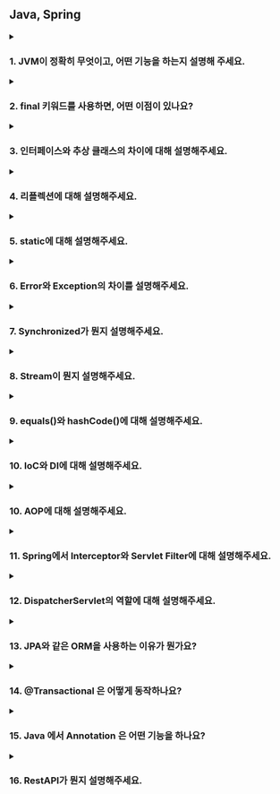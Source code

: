## Java, Spring

<details>
  <summary><h3>1. JVM이 정확히 무엇이고, 어떤 기능을 하는지 설명해 주세요.</h3></summary>
    <details>
      <summary>답변</summary>
      <p>시스템 메모리를 관리하면서, 자바 기반 애플리케이션을 위해 이식 가능한 실행 환경을 제공합니다.</p>
      <p>기능은 크게 2가지로 첫 번째로 자바 프로그램이 어느 기기나 OS 상에서도 실행될 수 있도록 하는 것이며 두 번째는 프로그램 메모리를 관리하고 최적화하는 것입니다.</p>
      <details>
        <summary>꼬리 질문</summary>
        <ul>
        <li> 그럼 JVM은 어떤 실행 과정을 거치나요? 
          <details>
            <summary>답변</summary>
            <p>1. 프로그램이 실행되면, JVM은 OS로부터 메모리를 할당 받고 용도에 따라 여러 영억으로 나누어 관리합니다.</p>
            <p>2. 자바 컴파일러가 소스코드를 읽고, 바이트코드(.class)로 변환 시킵니다.</p>
            <p>3. 변경된 클래스 파일들을 클래스 로더를 통해 JVM 메모리 영역으로 로딩합니다.</p>
            <p>4. 로딩된 클래스 파일들은 Execution engine을 통해 해석됩니다.</p>
            <p>5. 해석된 바이트 코드는 메모리 영역에 배치되어 실질적인 수행이 이루어집니다. 이런 실행 과정 속 JVM은 필요에 따라 스레드 동기화나 가비지 컬렉션 같은 메모리 관리 작업을 수행합니다.</p>
          </details>
        </li>
        <li> 가비지 컬렉션이 뭔지 설명해 주세요.
          <details>
            <summary>답변</summary>
            <p>가비지 컬렉션은 Heap 영역에 있는 데이터들 중 불필요해진 데이터들을 자동으로 정리해주는 작업입니다.</p>
            <p>실행 순서는 참조되지 않은 객체들을 탐색 후 삭제, 삭제된 객체의 메모리 반환 그리고 힙 메모리 재사용의 순서로 실행됩니다.</p>
          </details>
        </li>
        <li> 가비지 컬렉션의 Heap 영역의 구조에 대해 설명해 주세요.
          <details>
            <summary>답변</summary>
            <img src = "resources/JVM_Heap.png">
            <p>Heap 영역의 경우 크게 Young Generation과 Old Generation으로 나뉘어집니다.</p>
            <p>인스턴스를 처음 생성하면 Young 영역의 메모리가 배정됩니다. 특히 그 중 맨 처음에는 Eden 영역에 할당이 됩니다. Eden 영역이 꽉 차서 더이상 할당이 불가능 하면 Minor GC에 의해 Eden 영역에 있는 요소의 참조 여부를 살피고 GC를 진행합니다. 이렇게 Young 영역에서 발생하는 GC를 Minor GC라고 부릅니다.</p>
            <p>Minor GC를 통해 정리된 데이터들은 Survivor Space로 이동됩니다. Eden 영역과 S0, S1 영역중 하나에 대한 Minor GC의 결과물을 Minor GC가 진행되지 않은 Survivor Space에 옮겨놓고 기존 영역들을 정리하는 방식으로 S0, S1 영역중 하나의 영역에만 데이터가 존재하게 됩니다.</p>
            <p>반복되는 과정 속에서 S0, S1 영역을 반복적으로 이동하는 데이터가 있을 수 있는데, 이런 이동을 거치며 age값이 증가하고, 특정 값 이상이 되면 Old Generation으로 데이터가 옮겨지게 됩니다. 이렇게 Young 영역에서 Old 영역으로 데이터가 옮겨지는 것을 Promotion이라고 합니다.</p>
            <p>반복되는 Promotion으로 Old 영역에 데이터가 쌓이게 되고, Eden 영역과 같은 방식으로 GC를 통해 불필요한 요소를 제거하는 것을 Major GC라고 합니다.</p>
          </details>
        </li>
        <li> 그럼 어떤 방식으로 GC 대상을 파악하나요?
          <details>
            <summary>답변</summary>
            <p>기본적으로 Stop-The-World와 Mark & Sweep 알고리즘에 기초를 두고 있습니다.</p>
            <p>먼저 GC를 하기 위해 모든 스레드를 중단시키는데, 이를 Stop-The-World라 칭합니다.</p>
            <p>모든 스레드를 멈추고, 스택 내의 모든 지역 변수를 스캔하며 각각 어떤 오브젝트를 참조하고 있는지 찾는 과정이 Marking이고, 참조 되어있지 않은 오브젝트들을 Heap에서 제거 즉, Sweep 하게 됩니다. 이 방식을 Mark & Sweep이라 부릅니다.</p>
          </details>
        </li>
        <li> 자바 말고 다른 언어는 JVM 위에 올릴 수 없나요?
          <details>
            <summary>답변</summary>
            <p>자바 이외의 언어도 JVM에 올릴 수 있습니다. 예를 들어 Kotlin, Scala, Groovy 등의 언어가 있습니다.</p>
          </details>
        </li>
        <li> VM을 사용함으로써 얻을 수 있는 장점과 단점은 무엇인가요?
          <details>
            <summary>답변</summary>
            <p>장점으로는 플랫폼 독립성, 메모리 관리, 예외 처리, 다양한 라이브러리가 있습니다.</p>
            <p>단점으로는 바이트 코드를 해석하고 실행하는 과정에서 성능저하가 발생할 수 있고, 프로그램 실행에 필요한 메모리를 동적으로 할당하고 해제하기 때문에 일부 시스템에서는 메모리 사용량에 부담이 가해질 수 있습니다.</p>
          </details>
        </li>
        <li> JVM과 내부에서 실행되고 있는 프로그램은 부모 프로세스 - 자식 프로세스 관계를 갖고 있다고 봐도 무방한가요?
          <details>
            <summary>답변</summary>
            <p>JVM은 OS 위에서 실행되는 프로그램이며, 내부에서는 스레드를 사용하여 동시에 여러 작업을 처리하기 때문에 부모 - 자식 프로세스 관계와는 다릅니다.</p>
          </details>
        </li>
        </ul>
      </details>
    </details>
</details>

<details>
  <summary><h3>2. final 키워드를 사용하면, 어떤 이점이 있나요?</h3></summary>
    <details>
      <summary>답변</summary>
      <p>1. 변경 가능성을 최소화하여 예측 가능한 코드가 가능해집니다.</p>
      <p>2. thread-safe하여 따로 동기화 할 필요가 없습니다.</p>
      <p>3. setter-safe하여 외부에서 동적으로 값을 변경할 가능성이 줄어듭니다.</p>
      <p>4. 런타임 시 JVM의 최적화를 통해 성능상 사소한 이점을 얻을 수 있습니다.</p>
    </details>
</details>

<details>
  <summary><h3>3. 인터페이스와 추상 클래스의 차이에 대해 설명해주세요.</h3></summary>
    <details>
      <summary>답변</summary>
      <p>인터페이스는 모든 메소드가 추상 메소드로만 구성된 것을 의미하며 상속하는 클래스에서는 인터페이스에 존재하는 모든 추상 메소드를 구현해야 합니다.</p>
      <p>추상 클래스는 추상메소드를 포함하고 있는 클래스를 의미합니다. 클래스 내부에 추상 메소드가 하나라도 있다면 클래스 앞에 abstract 키워드를 붙여야 합니다. 상속받은 클래스 역시 추상 메소드를 반드시 구현해야 합니다. 둘의 가장 큰 차이점은 인터페이스는 다중 상속이 가능하다는 것입니다.</p>
      <details>
      <summary>꼬리질문</summary>
      <ul>
      <li> 인터페이스는 왜 다중 상속이 가능한가요?
          <details>
            <summary>답변</summary>
            <p>자바의 클래스는 다중상속을 지원하지 않기 때문입니다. 자바에서는 상위 클래스에 같은 이름의 메소드가 있다면 상속받은 하위클래스에서 그 메소드를 호출했을 때 어떤 메소드가 호출되어야 할지 알 수 없게되는 상황을 방지하기 위해 클래스의 다중상속을 지원하지 않습니다.</p>
            <p>그러나 인터페이스는 하위 클래스에서 추상 메소드가 오버라이드 되어야 하기 때문에 위와 같은 문제에서 자유롭습니다. 결론적으로 추상클래스는 상속받은 클래스의 기능을 이용 및 확장하는 것이고, 인터페이스는 하위 클래스에게 일종의 설계도를 제공한다라는 것이 궁극적인 차이점이라고 할 수 있습니다.</p>
          </details>
        </li>
      </ul>
      </details>
    </details>
</details>

<details>
  <summary><h3>4. 리플렉션에 대해 설명해주세요.</h3></summary>
    <details>
      <summary>답변</summary>
      <p>리플렉션은 구체적인 클래스 타입을 알지 못해도 그 클래스의 메소드, 타입, 변수들에 접근할 수 있도록 해주는 자바 API입니다.</p>
      <details>
      <summary>꼬리질문</summary>
      <ul>
      <li> 그럼 어떤 경우에 사용이 가능할까요?
          <details>
            <summary>답변</summary>
            <p>코드 작성 시점에는 어떤 타입의 클래스를 사용할지 모르지만, 런타임 시점에 지금 실행되고 있는 클래스를 가져와서 실행해야 하는 경우에 사용됩니다. 인텔리제이의 자동완성, 스프링의 어노테이션이 리플렉션을 이용한 기능이라 할 수 있습니다.</p>
          </details>
        </li>
      </ul>
      </details>
    </details>
</details>

<details>
  <summary><h3>5. static에 대해 설명해주세요.</h3></summary>
    <details>
      <summary>답변</summary>
      <p>static 키워드를 사용한 변수나 메소드는 클래스가 메모리에 올라갈 때 자동으로 생성되며 클래스 로딩이 끝나면 바로 사용할 수 있습니다. 즉 인스턴스 생성 없이 바로 사용 가능합니다. 모든 객체가 메모리를 공유한다는 특징이 있고, GC 관리 영역 밖에 있기 때문에 프로그램이 종료될 때까지 메모리에 값이 유지된 채로 존재하게 됩니다.</p>
      <details>
      <summary>꼬리질문</summary>
      <ul>
      <li> 그럼 static은 왜 사용하나요?
          <details>
            <summary>답변</summary>
            <p>자주 변하지 않는 값이나 공통으로 사용되는 값 같은 공용자원에 대한 접근에 있어서 효율을 높일 수 있습니다. 또한 인스턴스 생성 없이 바로 사용 가능하기 때문에 프로그램 내에서 공통으로 사용되는 데이터들을 관리할 때 이용합니다.</p>
          </details>
        </li>
      </ul>
      </details>
    </details>
</details>

<details>
  <summary><h3>6. Error와 Exception의 차이를 설명해주세요.</h3></summary>
    <details>
      <summary>답변</summary>
      <p>Error는 실행 중 일어날 수 있는 치명적 오류입니다. 컴파일 시점에 체크할 수 없고, 오류가 발생하면 프로그램은 비정상 종료되며 UncheckedException에 속합니다. 반면, Exception은 Error보다 비교적 경미한 오류이며, try-catch를 이용해 프로그램의 비정상 종료를 막을 수 있습니다.</p>
      <details>
      <summary>꼬리질문</summary>
      <ul>
      <li> CheckedException과 UnCheckedException의 차이를 설명해주세요.
          <details>
            <summary>답변</summary>
            <p>CheckedException은 실행 전 예측 가능한 예외를 말하고, 예외 처리를 해야 합니다. 대표적인 Exception으로는 IO, ClassNotFound 등이 있습니다.</p>
            <p>UnCheckedException은 실행하고 난 후에 알 수 있는 예외를 말하고, 따로 예외처리를 하지 않아도 됩니다. 대표적으로 NPE, ArrayIndexOutOfBoundE 등이 있습니다.</p>
          </details>
        </li>
        <li> 예외처리의 세 가지 방법에 대해 설명해주세요.
          <details>
            <summary>답변</summary>
            <p>예외가 발생한 메소드 내에서 직접 처리하는 방법, 예외가 발생한 메소드를 호출한 곳으로 예외 객체를 넘겨주는 방법 그리고, 사용자 정의 예외를 생성하여 처리하는 방법이 있습니다.</p>
          </details>
        </li>
      </ul>
      </details>
    </details>
</details>

<details>
  <summary><h3>7. Synchronized가 뭔지 설명해주세요.</h3></summary>
    <details>
      <summary>답변</summary>
      <p>여러 개의 쓰레드가 한 개의 자원을 사용하고자 할 때, 현재 데이터를 사용하고 있는 쓰레드를 제외하고 나머지 쓰레드들은 접근을 막는 개념입니다. 데이터의 thread-safe를 보장하기 위해 자바의 Synchronized 키워드를 통해 멀티 쓰레드 환경에서 쓰레드간 동기화를 시킵니다. 다만 해당 키워드를 남발하게 되면 성능저하의 우려가 있습니다.</p>
    </details>
</details>

<details>
  <summary><h3>8. Stream이 뭔지 설명해주세요.</h3></summary>
    <details>
      <summary>답변</summary>
      <p>Stream API는 자바8 부터 도입이 되었으며 일련의 데이터 요소인 배열이나 컬렉션 등의 데이터를 처리하기 위한 API입니다. 멀티 스레드를 활용해서 병렬로 연산을 수행할 수 있고, 내부 반복으로 연산을 수행하기 때문에 코드가 간결해지는 장점이 있습니다.</p>
      <details>
      <summary>꼬리질문</summary>
      <ul>
        <li> Stream과 for ~ loop의 성능 차이를 비교해주세요.
          <details>
            <summary>답변</summary>
            <p>보통의 상황에선 for-loop의 성능이 더 좋습니다. 특히 원시타입의 데이터 처리시에 월등한 차이가 있고, 참조타입의 데이터에서는 큰 차이가 나지 않습니다.</p>
          </details>
        </li>
        <li> Stream의 병렬처리에 대해 설명해주세요.
          <details>
            <summary>답변</summary>
            <p>parallelStream을 통해 데이터를 병렬로 처리할 수 있습니다. 그러나 처리 순서가 보장되지 않고 메모리 사용 증가, 성능 개선 효과가 불확실하다는 제약사항이 있습니다.</p>
          </details>
        </li>
      </ul>
      </details>
    </details>
</details>

<details>
  <summary><h3>9. equals()와 hashCode()에 대해 설명해주세요.</h3></summary>
    <details>
      <summary>답변</summary>
      <p>equals()는 객체의 내용이 같은지 비교합니다. 흔히 동등 비교라고 하며, 재정의 하지 않을 경우 내부적으로 ==과 같습니다. hashCode()는 두 객체가 같은 객체인지 확인합니다. 객체의 주소 값을 해싱 기법으로 해시 코드를 만든 후 반환합니다. 따라서 서로 다른 두 객체는 같은 해시 코드를 가질 수 없게 됩니다.</p>
      <details>
      <summary>꼬리질문</summary>
      <ul>
      <li> equals()와 hashCode()는 왜 같이 사용하나요?
          <details>
            <summary>답변</summary>
            <p>해시를 사용한 자료구조는 key를 결정할 때 hashCode()를 사용하기 때문입니다. 즉 객체가 동일한지 비교하기 전에, 두 객체의 해시 코드가 같은지 비교하고 그 후 객체가 동등한지 판단합니다. 이때, hashCode()가 재정의되어 있지 않다면 각 객체가 저장된 메모리 주소가 반환됩니다. 따라서 해시 자료구조를 사용하는 경우엔 두 메소드를 같이 사용 해주는 것이 좋습니다.</p>
          </details>
        </li>
      </ul>
      </details>
    </details>
</details>

<details>
  <summary><h3>10. IoC와 DI에 대해 설명해주세요.</h3></summary>
    <details>
      <summary>답변</summary>
      <p>IoC란 인스턴스의 생성부터 소멸까지 개발자가 아닌 컨테이너가 대신 관리해주는 것을 말합니다. 인스턴스의 생성의 제어를 서블릿과 같은 bean을 관리해주는 컨테이너가 관리합니다.</p>
      <p>DI는 스프링 컨테이너가 지원하는 핵심 개념 중 하나로, 설정 파일을 통해 객체간의 의존관계를 설정하는 역할을 합니다. 각 클래스 사이에 필요로 하는 의존관계를 Bean 설정 정보를 바탕으로 컨테이너가 자동으로 연결합니다. 그로 인해 객체는 직접 의존하고 있는 객체를 생성하거나 검색할 필요가 없으므로 코드 관리가 쉬워지는 장점이 있습니다.</p>
      <details>
      <summary>꼬리질문</summary>
      <ul>
        <li> 후보 없이 특정 기능을 하는 클래스가 딱 한 개하면, 구체 클래스를 그냥 사용해도 되지 않나요? 그럼에도 불구하고 왜 Spring에선 Bean을 사용 할까요?
          <details>
            <summary>답변</summary>
            <p>네, 말씀 하신 것처럼 사용해도 되지만 Spring에서 Bean으로 관리하는 것에는 몇 가지 장점이 있습니다. IoC 컨테이너를 통한 의존성 관리 및 라이프사이클 관리, AOP, 트랜잭션 관리, 보안 등의 기능 사용을 위한 스프링 기능 활용, 테스트의 용이성 그리고 유지보수성 및 확장성의 장점이 있습니다.</p>
          </details>
        </li>
        <li> Spring Bean의 생명주기에 대해 설명해 주세요.
          <details>
            <summary>답변</summary>
            <p>Bean의 생명주기는 스프링 컨테이너 생성, 스프링 빈 생성, 의존 관계 주입, 초기화 콜백, 사용, 소멸 전 콜백, 스프링 종료입니다.</p>
          </details>
        </li>
      </ul>
      </details>
    </details>
</details>

<details>
  <summary><h3>10. AOP에 대해 설명해주세요.</h3></summary>
    <details>
      <summary>답변</summary>
      <p>AOP는 관점지향 프로그래밍이라는 뜻으로 OOP의 개념을 보완하기 위해 사용됩니다. 가령 모든 컨트롤러 요청의 파라미터를 로깅하고 싶을 때, 로깅이라는 기능이 중복될 수 있습니다. 이를 컨트롤러에 진입하기 전에 일괄적으로 처리해 줄 수 있다면 각 기능에 집중할 수 있고, 파라미터 로깅도 본인의 기능에만 충실할 수 있습니다. AOP의 구현 방법에는 xml, 어노테이션, 클래스를 통한 설정이 있습니다.</p>
      <details>
      <summary>꼬리질문</summary>
      <ul>
      <li> AOP를 구현할 때 Advice, Poincut 같은 용어를 사용하는데, 이에 대해 설명해주세요.
          <details>
            <summary>답변</summary>
            <p>처리될 지점과 무엇을 처리할 것인지 정의한 Advice와 어느 대상에게 Advice를 적용할지 표현하는 Pointcut이 있습니다. Aspect는 공통된 관심사를 묶은 모듈로 하나 이상의 Advice와 Pointcut이 있습니다. Pointcut에 의해 Aspect를 적용할 대상이 된 객체를 Target이라고 합니다.</p>
            <p>Joinpoint는 Aspect가 적용되는 지점입니다. 객체의 생성, 대상의 실행 전, 후 등 다양한 지점이 있고 이에 대한 정보를 Aspect의 파라미터로 전달받아 상황에 맞는 이벤트 처리가 가능합니다. 다만 스프링에서는 메서드 Joinpoint만 제공됩니다.</p>
            <p>앞서 정의한 Aspect를 애플리케이션 코드와 연결하는 과정을 Weaving이라고 하며 컴파일 시점, 클래스 로딩 시점, 런타임 시점에 적용할 수 있지만 스프링은 런타임 시점에 적용합니다.</p>
          </details>
        </li>
        <li> @Aspect는 어떻게 동작하나요?
          <details>
            <summary>답변</summary>
            <img src = "resources/Aspect_advisor.png">
            <p>@Aspect 어노테이션은 Advice와 Pointcut으로 구성된 어드바이저를 쉽게 만들 수 있게 해줍니다. 먼저 스프링 어플리케이션이 실행되면서 자동 프록시 생성기를 호출합니다. 그리고 자동 프록시 생성기가 컨테이너에 등록된 @Aspect 빈을 모두 찾아내고 @Aspect 어드바이저 빌더를 통해 어드바이저를 생성합니다. 생성된 어드바이저는 @Aspect 어드바이저 빌더 내부에 캐시합니다. 캐시에 이미 어드바이저가 만들어져있다면 캐시에 저장된 어드바이저를 반환합니다.</p>
            <img src = "resources/Aspect_proxy.png">
            <p>그리고 프록시를 생성하여 컨테이너에 등록이 가능합니다. 객체들이 생성된 후 스프링 컨테이너에 등록되기 직전, 자동 프록시 생성기에서 낚아채고 스프링 컨테이너 내부의 어드바이저를 모두 호출합니다. 이후 @Aspect 어드바이저 빌더 내부의 어드바이저를 모두 호출하여 등록 예정인 객체의 클래스 메타정보, 메서드 정보를 어드바이저와 대조합니다. 조건이 하나라도 일치한다면 프록시를 생성하여 스프링 컨테이너에 등록합니다.</p>
          </details>
        </li>
      </ul>
      </details>
    </details>
</details>

<details>
  <summary><h3>11. Spring에서 Interceptor와 Servlet Filter에 대해 설명해주세요.</h3></summary>
    <details>
      <summary>답변</summary>
      <p>인터셉터는 요청에 대한 작업 전/후로 가로채 요청과 응답을 참조하거나 가공하는 역할을 합니다. 인터셉터는 스프링 컨텍스트에서 동작하며, Dispatcher Servlet이 Controller를 호출하기 전/후에 인터셉터가 끼어들어 요청과 응답을 참조하거나 가공할 수 있는 기능을 제공합니다. 세부적인 보안 및 인증/인가 공통 작업, API 호출에 대한 로깅 또는 검사, Controller로 넘겨주는 데이터 가공등에 사용됩니다.</p>
      <p>필터는 요청과 응답을 거른 뒤 정제하는 역할을 합니다. 톰캣과 같은 웹 컨테이너에 의해 관리가 되고, 스프링 범위 밖에서 처리됩니다. Dispatcher Servlet에 요청이 전달되기 전/후에 url 패턴에 맞는 모든 요청에 대해 부가 작업을 처리할 수 있는 기능을 제공합니다.</p>
      <details>
      <summary>꼬리질문</summary>
      <ul>
      <li> 그럼 인터셉터만 쓰는게 나아보이는데 필터는 어떤 상황에 사용해야 하나요?
          <details>
            <summary>답변</summary>
            <p>필터는 인터셉터와 달리 Request, Response 객체를 조작할 수 있습니다. 즉 스프링과 무관하게 전역적으로 처리해야 하는 작업들을 처리할 수 있습니다. 인터셉터보다 앞단에서 동작하기 때문에 예를 들어 보안 검사를 통해 올바른 요청이 아닐 경우 차단을 하여 스프링 컨테이너까지 요청이 전달되지 못하고 차단되므로 안전성을 더욱 높일 수 있습니다. 또한 이미지나 데이터 압축, 문자열 인코딩과 같이 웹 어플리케이션에 전반적으로 사용되는 기능을 구현하기에 적합합니다.</p>
          </details>
        </li>
      </ul>
      </details>
    </details>
</details>

<details>
  <summary><h3>12. DispatcherServlet의 역할에 대해 설명해주세요.</h3></summary>
    <details>
      <summary>답변</summary>
      <p>디서패처 서블릿은 HTTP 프로토콜로 들어오는 모든 요청을 가장 먼저 받아 적합한 컨트롤러에 위임해주는 프론트 컨트롤러의 역할을 합니다.</p>
      <details>
      <summary>꼬리질문</summary>
      <ul>
      <li> 여러 요청이 들어온다고 가정할 때, DispatcherServlet은 한번에 여러 요청을 모두 받을 수 있나요?
          <details>
            <summary>답변</summary>
            <p>네. 디스패처서블릿은 각 HTTP 요청마다 서블릿 컨테이너가 생성한 스레드에서 실행되기 때문에 여러 요청을 병렬로 처리할 수 있습니다.</p>
          </details>
        </li>
        <li> 수많은 @Controller 를 DispatcherServlet은 어떻게 구분 할까요?
          <details>
            <summary>답변</summary>
            <p>RequestMappingHandlerMapping이 처리합니다. 이는 @Controller로 작성된 모든 컨트롤러를 찾고 파싱하여 HashMap으로 관리합니다. 요청이 오면 요청 정보를 만들고, HashMap에서 요청을 처리할 대상을 찾은 후에 HandlerExecutionChain으로 감싸서 반환합니다. 이후 HandlerAdapter를 통해 컨트롤러로 요청을 위임합니다.</p>
          </details>
        </li>
      </ul>
      </details>
    </details>
</details>

<details>
  <summary><h3>13. JPA와 같은 ORM을 사용하는 이유가 뭔가요?</h3></summary>
    <details>
      <summary>답변</summary>
      <p>데이터를 객체화 함으로써 객체 지향 언어의 장점을 활용하며 개발이 가능하고 반복되는 쿼리문 작성이 줄어 생산성이 높아집니다. 그리고 유지보수에 용이하며 패러다임의 불일치를 해결해줍니다.</p>
      <details>
      <summary>꼬리질문</summary>
      <ul>
      <li> 영속성 컨텍스트는 뭔가요? 이게 진짜 성능 향상에 큰 도움이 되나요?
          <details>
            <summary>답변</summary>
            <p>영속성 컨텍스트는 데이터를 영구 보관하는 환경이라는 뜻으로 애플리케이션과 DB 사이에서 객체를 보관하는 가상의 데이터베이스 역할을 합니다. 이는 논리적인 개념으로 엔티티매니저가 생성될 때 1대 1로 영속성 컨텍스트가 생성됩니다. 엔티티매니저를 통해 관리할 수 있습니다.</p>
            <p>1차 캐시, 동일성 보장, 쓰기 지연, 변경 감지, 레이지 로딩과 같이 ORM의 최적화 기능들이 성능 향상에 도움이 됩니다.</p>
          </details>
        </li>
        <li> N + 1 문제에 대해 설명해 주세요.
          <details>
            <summary>답변</summary>
            <p>N + 1 이란 1번의 쿼리를 보냈을 때 의도하지 않은 N번의 쿼리가 추가로 실행되는 것을 뜻합니다. 발생 이유로는 연관관계를 가진 엔티티를 조회할 때 한 쪽 테이블만 조회하고 연결된 다른 테이블은 따로 조회하기 때문인데, Fetch Join을 사용하면 미리 두 테이블을 Join하여 한 번에 모든 데이터를 가져올 수 있어 해당 문제를 방지할 수 있습니다.</p>
          </details>
        </li>
      </ul>
      </details>
    </details>
</details>

<details>
  <summary><h3>14. @Transactional 은 어떻게 동작하나요?</h3></summary>
    <details>
      <summary>답변</summary>
      <p>@Transactional을 메소드 또는 클래스에 명시하면, AOP를 통해 Target이 상속하고 있는 인터페이스 또는 Target 객체를 상속한 Proxy 객체가 생성되며, Proxy 객체의 메소드를 호출하면 Target 메소드 전 후로 트랜잭션 처리를 수행합니다.</p>
      <details>
      <summary>꼬리질문</summary>
      <ul>
      <li> @Transactional(readonly=true) 를 사용하는 이유를 설명해주세요.
          <details>
            <summary>답변</summary>
            <p>트랜잭션 안에서 수정 / 삭제 작업이 아닌 조회 목적인 경우에 주로 사용하며, 영속성 컨텍스트에서 엔티티를 관리 할 필요가 없기 때문에 메모리 성능을 높일 수 있고 가독성이 높아진다는 장점이 있습니다.</p>
          </details>
        </li>
      </ul>
      </details>
    </details>
</details>

<details>
  <summary><h3>15. Java 에서 Annotation 은 어떤 기능을 하나요?</h3></summary>
    <details>
      <summary>답변</summary>
      <p>어노테이션은 작성한 코드에 대해 추가적인 정보를 제공하면서 컴파일 타임 혹은 런타임 시점에서 해당 코드에 필요한 추가적인 처리를 해주는 역할을 합니다.</p>
      <details>
      <summary>꼬리질문</summary>
      <ul>
      <li> Lombok의 @Data를 잘 사용하지 않는 이유는 무엇일까요?
          <details>
            <summary>답변</summary>
            <p>먼저 @Setter로 인해 객체가 수정될 수 있기 때문에 객체의 안정성 떨어집니다. 그리고 @ToString으로 인해 양방향 연관관계에서 순환 참조의 발생 가능성등이 있습니다.</p>
          </details>
        </li>
      </ul>
      </details>
    </details>
</details>

<details>
  <summary><h3>16. RestAPI가 뭔지 설명해주세요.</h3></summary>
    <details>
      <summary>답변</summary>
      <p>Rest는 Representational State Tranfer의 약자이고 URI와 HTTP 메소드를 이용해 객체화된 서비스에 접근하는 것입니다. 대표적으로 GET POST PUT DELETE 메소드를 사용합니다.</p>
      <details>
      <summary>꼬리질문</summary>
      <ul>
      <li> Get과 Post의 차이는 뭔가요?
          <details>
            <summary>답변</summary>
            <p>Get 방식은 주로 클라이언트가 서버에 데이터 조회를 요청할 때 사용하고 url에 쿼리 파라미터 등으로 결합되어 전송되므로 post 방식에 비해 보안성이 상대적으로 떨어집니다.</p>
            <p>Post 방식은 서버에 데이터를 전달하기 위해 사용되고 전달되는 데이터는 주로 json 형식의 body에 포함되어 전달됩니다.</p>
          </details>
        </li>
      </ul>
      </details>
    </details>
</details>
